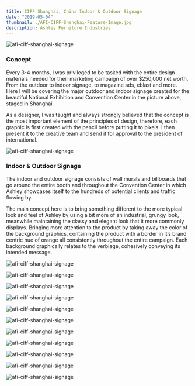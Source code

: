 ```yaml
---
title: CIFF Shanghai, China Indoor & Outdoor Signage
date: "2019-05-04"
thumbnail: ./AFI-CIFF-Shanghai-Feature-Image.jpg
description: Ashley Furniture Industries
---
```


![afi-ciff-shanghai-signage](./CIFF-Shanghai-Building.jpg)

### Concept

Every 3-4 months, I was privileged to be tasked with the entire design materials needed for their marketing campaign of over \$250,000 net worth. From the outdoor to indoor signage, to magazine ads, eblast and more. Here I will be covering the major outdoor and indoor signage created for the beautiful National Exhibition and Convention Center in the picture above, staged in Shanghai.

As a designer, I was taught and always strongly believed that the concept is the most important element of the principles of design, therefore, each graphic is first created with the pencil before putting it to pixels. I then present it to the creative team and send it for approval to the president of international.

![afi-ciff-shanghai-signage](./AFHS_Shanghai_POP_2016_Sketch1.jpg)

### Indoor & Outdoor Signage

The indoor and outdoor signage consists of wall murals and billboards that go around the entire booth and throughout the Convention Center in which Ashley showcases itself to the hundreds of potential clients and traffic flowing by.

The main concept here is to bring something different to the more typical look and feel of Ashley by using a bit more of an industrial, grungy look, meanwhile maintaining the classy and elegant look that it more commonly displays. Bringing more attention to the product by taking away the color of the background graphics, containing the product with a border in it’s brand centric hue of orange all consistently throughout the entire campaign. Each background graphically relates to the verbiage, cohesively conveying its intended message.

<div class="kg-card kg-image-card kg-width-full">

![afi-ciff-shanghai-signage](./AFHS_Shanghai_POP_Booth_Sign1.jpg)

<div>

<div class="kg-card kg-image-card kg-width-full">

![afi-ciff-shanghai-signage](./AFHS_Shanghai_POP_Mockups_Front1.jpg)

<div>

<div class="kg-card kg-image-card kg-width-full">

![afi-ciff-shanghai-signage](./AFHS_Shanghai_POP_Booth_Sign2.jpg)

<div>

<div class="kg-card kg-image-card kg-width-full">

![afi-ciff-shanghai-signage](./AFHS_Shanghai_POP_Mockups_Sign2.jpg)

<div>

<div class="kg-card kg-image-card kg-width-full">

![afi-ciff-shanghai-signage](./AFHS_Shanghai_POP_Booth_Sign4.jpg)

<div>

<div class="kg-card kg-image-card kg-width-full">

![afi-ciff-shanghai-signage](./AFHS_Shanghai_POP_Mockups_Sign4.jpg)

<div>

<div class="kg-card kg-image-card kg-width-full">

![afi-ciff-shanghai-signage](./AFHS_Shanghai_POP_Mockup3.jpg)

<div>

<div class="kg-card kg-image-card kg-width-full">

![afi-ciff-shanghai-signage](./AFHS_Shanghai_POP_Mockup5.jpg)

<div>

<div class="kg-card kg-image-card kg-width-full">

![afi-ciff-shanghai-signage](./AFHS_Shanghai_POP_Mockup6.jpg)

<div>

<div class="kg-card kg-image-card kg-width-full">

![afi-ciff-shanghai-signage](./AFHS_Shanghai_POP_Mockup7.jpg)

<div>

<div class="kg-card kg-image-card kg-width-full">

![afi-ciff-shanghai-signage](./East_West_Entrance_POP_Mockup.jpg)

<div>
